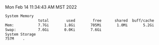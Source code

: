Mon Feb 14 11:34:43 AM MST 2022
```bash
System Memory
               total        used        free      shared  buff/cache   available
Mem:           7.7Gi       1.8Gi       705Mi       1.0Mi       5.2Gi       5.6Gi
Swap:          7.6Gi       0.0Ki       7.6Gi
System Storage
757M	.
```
